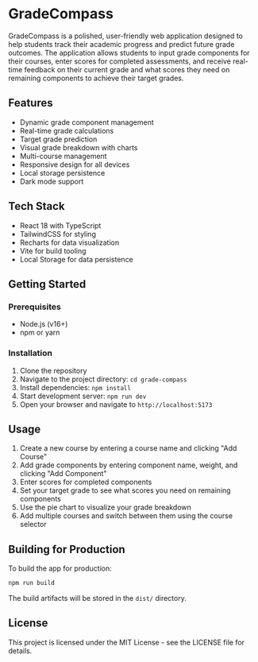 # GradeCompass

GradeCompass is a polished, user-friendly web application designed to help students track their academic progress and predict future grade outcomes. The application allows students to input grade components for their courses, enter scores for completed assessments, and receive real-time feedback on their current grade and what scores they need on remaining components to achieve their target grades.

## Features

- Dynamic grade component management
- Real-time grade calculations
- Target grade prediction
- Visual grade breakdown with charts
- Multi-course management
- Responsive design for all devices
- Local storage persistence
- Dark mode support

## Tech Stack

- React 18 with TypeScript
- TailwindCSS for styling
- Recharts for data visualization
- Vite for build tooling
- Local Storage for data persistence

## Getting Started

### Prerequisites

- Node.js (v16+)
- npm or yarn

### Installation

1. Clone the repository
2. Navigate to the project directory: `cd grade-compass`
3. Install dependencies: `npm install`
4. Start development server: `npm run dev`
5. Open your browser and navigate to `http://localhost:5173`

## Usage

1. Create a new course by entering a course name and clicking "Add Course"
2. Add grade components by entering component name, weight, and clicking "Add Component"
3. Enter scores for completed components
4. Set your target grade to see what scores you need on remaining components
5. Use the pie chart to visualize your grade breakdown
6. Add multiple courses and switch between them using the course selector

## Building for Production

To build the app for production:

```bash
npm run build
```

The build artifacts will be stored in the `dist/` directory.

## License

This project is licensed under the MIT License - see the LICENSE file for details.